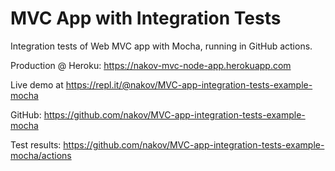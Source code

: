 # MVC App with Integration Tests

Integration tests of Web MVC app with Mocha, running in GitHub actions.

Production @ Heroku: https://nakov-mvc-node-app.herokuapp.com

Live demo at https://repl.it/@nakov/MVC-app-integration-tests-example-mocha

GitHub: https://github.com/nakov/MVC-app-integration-tests-example-mocha

Test results: https://github.com/nakov/MVC-app-integration-tests-example-mocha/actions


